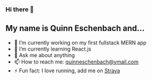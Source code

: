 ### Hi there 👋
## My name is Quinn Eschenbach and...

- 🔭 I’m currently working on my first fullstack MERN app
- 🌱 I’m currently learning React.js
- 💬 Ask me about anything
- 📫 How to reach me: quinneschenbach@ymail.com
- ⚡ Fun fact: I love running, add me on [Strava](https://www.strava.com/athletes/65168278)

